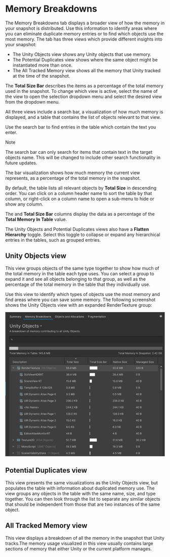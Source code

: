 # Memory Breakdowns

The Memory Breakdowns tab displays a broader view of how the memory in your snapshot is distributed. Use this information to identify areas where you can eliminate duplicate memory entries or to find which objects use the most memory. The tab has three views which provide different insights into your snapshot:

* The Unity Objects view shows any Unity objects that use memory.
* The Potential Duplicates view shows where the same object might be instantiated more than once.
* The All Tracked Memory view shows all the memory that Unity tracked at the time of the snapshot.

The **Total Size Bar** describes the items as a percentage of the total memory used in the snapshot. To change which view is active, select the name of the view to open the selection dropdown menu and select the desired view from the dropdown menu.

All three views include a search bar, a visualization of how much memory is displayed, and a table that contains the list of objects relevant to that view.

Use the search bar to find entries in the table which contain the text you enter.

> [!NOTE]
> The search bar can only search for items that contain text in the target objects name. This will be changed to include other search functionality in future updates.

The bar visualization shows how much memory the current view represents, as a percentage of the total memory in the snapshot.

By default, the table lists all relevant objects by **Total Size** in descending order. You can click on a column header name to sort the table by that column, or right-click on a column name to open a sub-menu to hide or show any column.

The and **Total Size Bar** columns display the data as a percentage of the **Total Memory In Table** value.

The Unity Objects and Potential Duplicates views also have a **Flatten Hierarchy** toggle. Select this toggle to collapse or expand any hierarchical entries in the tables, such as grouped entries.

## Unity Objects view

This view groups objects of the same type together to show how much of the total memory in the table each type uses. You can select a group to expand it and see all objects belonging to that group, as well as the percentage of the total memory in the table that they individually use.

Use this view to identify which types of objects use the most memory and find areas where you can save some memory. The following screenshot shows the Unity Objects view with an expanded RenderTexture group:

![The Unity Objects view in the Memory Breakdowns tab](images/memory-breakdowns-unity-objects.png)

## Potential Duplicates view

This view presents the same visualizations as the Unity Objects view, but populates the table with information about duplicated memory use. The view groups any objects in the table with the same name, size, and type together. You can then look through the list to separate any similar objects that should be independent from those that are two instances of the same object.

## All Tracked Memory view

This view displays a breakdown of all the memory in the snapshot that Unity tracks.The memory usage visualized in this view usually contains large sections of memory that either Unity or the current platform manages.
